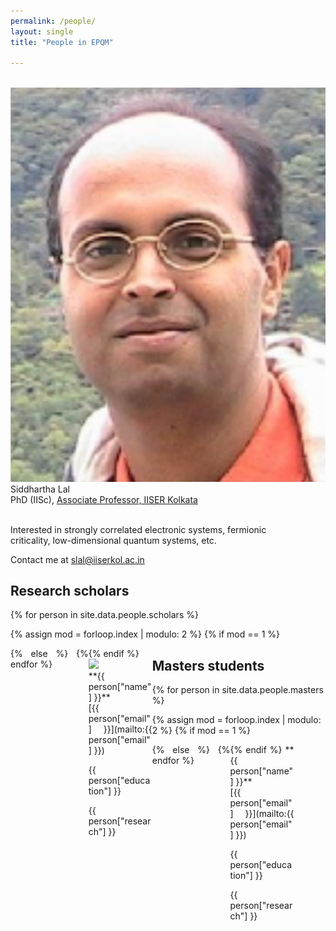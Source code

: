 ```yaml
---
permalink: /people/
layout: single
title: "People in EPQM"

---
```


<br>
<div class="people-head">
<div class="people-head-img">
<img src="/assets/images/people/slal.jpg">
</div>
<div class="people-head-text">
<div class="people-head-name"> Siddhartha Lal </div>
PhD (IISc), <a href="https://www.iiserkol.ac.in/web/en/people/faculty/dps/slal/">Associate Professor, IISER Kolkata</a><br><br>
<p>Interested in strongly correlated electronic systems, fermionic<br>
 criticality, low-dimensional quantum systems, etc.</p>
Contact me at <a href="mailto:slal@iiserkol.ac.in">slal@iiserkol.ac.in</a><br>
</div>
</div>

## Research scholars

<div class="people-head">
{% for person in site.data.people.scholars %}

{% assign mod = forloop.index | modulo: 2 %}
{% if mod == 1 %}
<div style="width:45%;float:left;text-align:justify;margin-bottom:2em;" markdown=1>
{% else %}
<div style="width:45%;float:right;text-align:justify;margin-bottom:2em;" markdown=1>
{% endif %}
<div style="width:200px;margin: auto;">
<img src="{{ person["img_path"] }}">
</div>
**{{ person["name"] }}**<br>
[{{ person["email"] }}](mailto:{{ person["email"] }})

{{ person["education"] }}

{{ person["research"] }}

</div>
{% endfor %}
</div>

## Masters students

<div class="people-head">
{% for person in site.data.people.masters %}

{% assign mod = forloop.index | modulo: 2 %}
{% if mod == 1 %}
<div style="width:45%;float:left;text-align:justify;margin-bottom:2em;" markdown=1>
{% else %}
<div style="width:45%;float:right;text-align:justify;margin-bottom:2em;" markdown=1>
{% endif %}
**{{ person["name"] }}**<br>
[{{ person["email"] }}](mailto:{{ person["email"] }})

{{ person["education"] }}

{{ person["research"] }}

</div>
{% endfor %}
</div>
